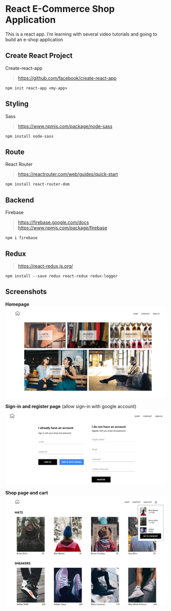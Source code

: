 # React E-Commerce Shop Application
This is a react app.
I'm learning with several video tutorials and going to build an e-shop application

## Create React Project
Create-react-app
> https://github.com/facebook/create-react-app
```
npm init react-app <my-app>
```

## Styling
Sass
> https://www.npmjs.com/package/node-sass
```
npm install node-sass
```

## Route
React Router
> https://reactrouter.com/web/guides/quick-start
```
npm install react-router-dom
```

## Backend
Firebase
> https://firebase.google.com/docs
> https://www.npmjs.com/package/firebase
```
npm i firebase
```

## Redux
> https://react-redux.js.org/
```
npm install --save redux react-redux redux-logger
```

## Screenshots
**Homepage**
<img src='https://github.com/JingyiNiu/react-eshop-app/blob/master/src/screenshots/homepage.png' width='600' alt='home'/>

**Sign-in and register page** (allow sign-in with google account)
<img src='https://github.com/JingyiNiu/react-eshop-app/blob/master/src/screenshots/sign-in-and-register.png' width='600' alt='sign-in-and-register'/>

**Shop page and cart**
<img src='https://github.com/JingyiNiu/react-eshop-app/blob/master/src/screenshots/shop-and-cart.png' width='600' alt='shop'/>

